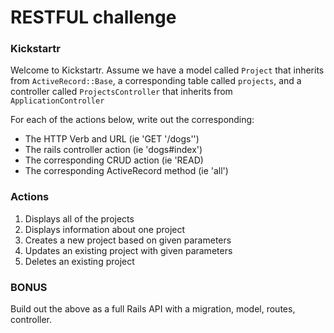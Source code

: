 # RESTFUL challenge

### Kickstartr
Welcome to Kickstartr. Assume we have a model called `Project` that inherits from `ActiveRecord::Base`, a corresponding table called `projects`, and a controller called `ProjectsController` that inherits from `ApplicationController`

For each of the actions below, write out the corresponding:

- The HTTP Verb and URL (ie 'GET '/dogs'')
- The rails controller action (ie 'dogs#index')
- The corresponding CRUD action (ie 'READ)
- The corresponding ActiveRecord method (ie 'all')

### Actions

1. Displays all of the projects
2. Displays information about one project
3. Creates a new project based on given parameters
4. Updates an existing project with given parameters
5. Deletes an existing project

### BONUS
Build out the above as a full Rails API with a migration, model, routes, controller.

